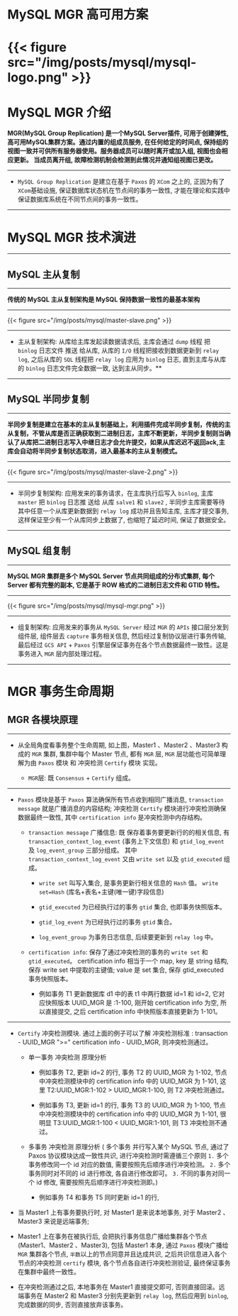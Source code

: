 # MySQL MGR 高可用方案


# {{< figure src="/img/posts/mysql/mysql-logo.png" >}}


#  MySQL MGR 介绍

**MGR(MySQL Group Replication) 是一个MySQL Server插件, 可用于创建弹性, 高可用MySQL集群方案。通过内置的组成员服务, 在任何给定的时间点, 保持组的视图一致并可供所有服务器使用。服务器成员可以随时离开或加入组, 视图也会相应更新。 当成员离开组, 故障检测机制会检测到此情况并通知组视图已更改。**

---


* `MySQL Group Replication` 是建立在基于 `Paxos` 的 `XCom` 之上的, 正因为有了`XCom`基础设施, 保证数据库状态机在节点间的事务一致性, 才能在理论和实践中保证数据库系统在不同节点间的事务一致性。


---


# MySQL MGR 技术演进

---

## MySQL 主从复制


---

**传统的 MySQL 主从复制架构是 MySQL 保持数据一致性的最基本架构** 


---

{{< figure src="/img/posts/mysql/master-slave.png" >}}


---

* 主从复制架构:  从库给主库发起读数据请求后, 主库会通过 `dump` 线程 把 `binlog` 日志文件 推送 给从库, 从库的 `I/O` 线程把接收到数据更新到 `relay log`, 之后从库的 `SQL` 线程把 `relay log` 应用为 `binlog` 日志, 直到主库与从库的 `binlog` 日志文件完全数据一致, 达到主从同步。**


---

## MySQL 半同步复制

---

**半同步复制是建立在基本的主从复制基础上，利用插件完成半同步复制，传统的主从复制，不管从库是否正确获取到二进制日志，主库不断更新，半同步复制则当确认了从库把二进制日志写入中继日志才会允许提交，如果从库迟迟不返回ack,主库会自动将半同步复制状态取消，进入最基本的主从复制模式。**


---

{{< figure src="/img/posts/mysql/master-slave-2.png" >}}


---

* 半同步复制架构:  应用发来的事务请求，在主库执行后写入 `binlog`, 主库 `master` 把 `binlog` 日志推 送给 从库 `salve1` 和 `slave2` , 半同步主库需要等待其中任意一个从库更新数据到 `relay log` 成功并且告知主库, 主库才提交事务, 这样保证至少有一个从库同步上数据了, 也缩短了延迟时间, 保证了数据安全。


---

## MySQL 组复制

---

**MySQL MGR 集群是多个 MySQL Server 节点共同组成的分布式集群, 每个 Server 都有完整的副本, 它是基于 ROW 格式的二进制日志文件和 GTID 特性。**

---

{{< figure src="/img/posts/mysql/mysql-mgr.png" >}}


---

* 组复制架构:  应用发来的事务从 `MySQL Server` 经过 `MGR` 的 `APIs` 接口层分发到组件层, 组件层去 `capture` 事务相关信息, 然后经过复制协议层进行事务传输, 最后经过 `GCS API` + `Paxos` 引擎层保证事务在各个节点数据最终一致性。这是事务进入 `MGR` 层内部处理过程。


---

# MGR 事务生命周期

## MGR 各模块原理

---

* 从全局角度看事务整个生命周期, 如上图，Master1 、Master2 、Master3 构成的 `MGR` 集群, 集群中每个 Master 节点, 都有 `MGR` 层, `MGR` 层功能也可简单理解为由 `Paxos` 模块 和 冲突检测 `Certify` 模块 实现。

    * `MGR`层:  既 `Consensus` + `Certify` 组成。

---

* `Paxos` 模块是基于 `Paxos` 算法确保所有节点收到相同广播消息, `transaction message` 就是广播消息的内容结构; 冲突检测 `Certify` 模块进行冲突检测确保数据最终一致性, 其中 `certification info` 是冲突检测中内存结构。

    * `transaction message` 广播信息: 既 保存着事务要更新行的的相关信息, 有 `transaction_context_log_event` (事务上下文信息) 和 `gtid_log_event` 及 `log_event_group` 三部分组成。 其中 `transaction_context_log_event` 又由 `write set` 以及 `gtid_executed` 组成。

        * `write set` 叫写入集合, 是事务更新行相关信息的 `Hash` 值。 `write set=Hash` (库名+表名+主键(唯一键)字段信息)

        * `gtid_executed` 为已经执行过的事务 `gtid` 集合, 也即事务快照版本。

        * `gtid_log_event` 为已经执行过的事务 `gtid` 集合。

        * `log_event_group` 为事务日志信息, 后续要更新到 `relay log` 中。 

    * `certification info`:  保存了通过冲突检测的事务的 `write set` 和 `gtid_executed`。 certification info 相当于一个 map, key 是 string 结构, 保存 write set 中提取的主键值; value 是 set 集合, 保存 gtid_executed 事务快照版本。

        *  例如事务 T1 更新数据库 d1 中的表 t1 中两行数据 id=1 和 id=2, 它对应快照版本 UUID_MGR 是 :1-100,  刚开始 certification info 为空, 所以直接提交, 之后 certification info 中快照版本直接更新为 1-101。

---


* `Certify` 冲突检测模块. 通过上面的例子可以了解 冲突检测标准 : transaction - UUID_MGR ">=" certification info  - UUID_MGR, 则冲突检测通过。


    * 单一事务 冲突检测 原理分析

        * 例如事务 T2, 更新 id=2 的行, 事务 T2 的 UUID_MGR 为 1-102, 节点中冲突检测模块中的 certification info 中的 UUID_MGR 为 1-101, 这里 T2:UUID_MGR:1-102 > UUID_MGR:1-100, 则 T2 冲突检测通过。

        * 例如事务 T3, 更新 id=1 的行, 事务 T3 的 UUID_MGR 为 1-100, 节点中冲突检测模块中的 certification info 中的 UUID_MGR 为 1-101, 很明显 T3:UUID_MGR:1-100 < UUID_MGR:1-101, 则 T3 冲突检测不通过。

    * 多事务 冲突检测 原理分析 ( 多个事务 并行写入某个 MySQL 节点, 通过了 Paxos 协议模块达成一致性共识, 进行冲突检测时需遵循三个原则  `1.` 多个事务修改同一个 id 对应的数值, 需要按照先后顺序进行冲突检测。 `2.` 多个事务同时对不同的 id 进行修改, 各自进行修改即可。 `3.` 不同的事务对同一个 id 修改, 需要按照先后顺序进行冲突检测即。)

        * 例如事务 T4 和事务 T5 同时更新 id=1 的行, 



  













* 当 Master1 上有事务要执行时, 对 Master1 是来说本地事务, 对于 Master2 、Master3 来说是远端事务; 

* Master1 上在事务在被执行后, 会把执行事务信息广播给集群各个节点(Master1、Master2 、Master3), 包括 Master1 本身, 通过 `Paxos` 模块广播给 `MGR` 集群各个节点, `半数`以上的节点同意并且达成共识, 之后共识信息进入各个节点的冲突检测 `certify` 模块, 各个节点各自进行冲突检测验证, 最终保证事务在集群中最终一致性。

* 在冲突检测通过之后, 本地事务在 Master1 直接提交即可, 否则直接回滚。远端事务在 Master2 和 Master3 分别先更新到 `relay log`, 然后应用到 `binlog`, 完成数据的同步, 否则直接放弃该事务。


